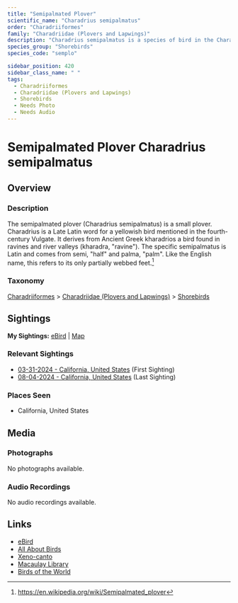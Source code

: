 ```yaml
---
title: "Semipalmated Plover"
scientific_name: "Charadrius semipalmatus"
order: "Charadriiformes"
family: "Charadriidae (Plovers and Lapwings)"
description: "Charadrius semipalmatus is a species of bird in the Charadriidae (Plovers and Lapwings) family. It has been observed 2 times."
species_group: "Shorebirds"
species_code: "semplo"

sidebar_position: 420
sidebar_class_name: " "
tags: 
  - Charadriiformes
  - Charadriidae (Plovers and Lapwings)
  - Shorebirds
  - Needs Photo
  - Needs Audio
---
```


# Semipalmated Plover <span className='sci_name'>Charadrius semipalmatus</span>

## Overview

### Description
The semipalmated plover (Charadrius semipalmatus) is a small plover. Charadrius is a Late Latin word for a yellowish bird mentioned in the fourth-century Vulgate. It derives from Ancient Greek kharadrios a bird found in ravines and river valleys (kharadra, "ravine"). The specific semipalmatus is  Latin and comes from  semi, "half" and palma, "palm". Like the English name, this refers to its only partially webbed feet.[^1]

[^1]: https://en.wikipedia.org/wiki/Semipalmated_plover

### Taxonomy
[Charadriiformes](/tags/charadriiformes) > [Charadriidae (Plovers and Lapwings)](/tags/charadriidae-plovers-and-lapwings) > [Shorebirds](/tags/shorebirds)


## Sightings

**My Sightings:** [eBird](https://ebird.org/lifelist?r=world&time=life&spp=semplo) | [Map](/map?species_code=semplo)

### Relevant Sightings

* [03-31-2024 - California, United States](https://ebird.org/checklist/S166695330) (First Sighting)
* [08-04-2024 - California, United States](https://ebird.org/checklist/S190211534) (Last Sighting)

### Places Seen

* California, United States



## Media
### Photographs
No photographs available.

### Audio Recordings
No audio recordings available.

## Links
* [eBird](https://ebird.org/species/semplo) 
* [All About Birds](https://www.allaboutbirds.org/guide/semplo) 
* [Xeno-canto](https://www.xeno-canto.org/species/charadrius-semipalmatus) 
* [Macaulay Library](https://search.macaulaylibrary.org/catalog?taxonCode=semplo&sort=rating_rank_desc)
* [Birds of the World](https://birdsoftheworld.org/bow/species/semplo)
